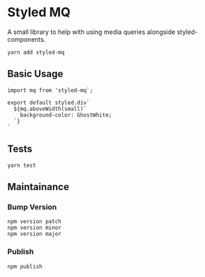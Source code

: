 # Styled MQ

A small library to help with using media queries alongside styled-components.

```
yarn add styled-mq
```

## Basic Usage

```
import mq from 'styled-mq`;

export default styled.div`
  ${mq.aboveWidth(small)`
    background-color: GhostWhite;
  `}
`
```

## Tests

```
yarn test
```

## Maintainance

### Bump Version
```
npm version patch
npm version minor
npm version major
```

### Publish

```
npm publish
```
